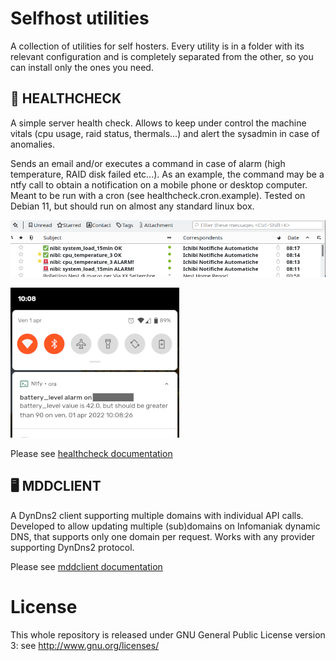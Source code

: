 # Selfhost utilities
A collection of utilities for self hosters.
Every utility is in a folder with its relevant configuration and is completely separated from the other, so you can install only the ones you need.

## 🚨 HEALTHCHECK
A simple server health check.
Allows to keep under control the machine vitals (cpu usage, raid status, thermals...) and alert the sysadmin in case of anomalies.

Sends an email and/or executes a command in case of alarm (high temperature, RAID disk failed etc...).
As an example, the command may be a ntfy call to obtain a notification on a mobile phone or desktop computer.
Meant to be run with a cron (see healthcheck.cron.example).
Tested on Debian 11, but should run on almost any standard linux box.

![Email](images/healthcheck_email_notification.png)

![Ntfy](images/healthcheck_ntfy_notification.png)

Please see [healthcheck documentation](healthcheck/README.md)

## 🖥 MDDCLIENT
A DynDns2 client supporting multiple domains with individual API calls. Developed to allow updating multiple (sub)domains on Infomaniak dynamic DNS, that supports only one domain per request. Works with any provider supporting DynDns2 protocol.

Please see [mddclient documentation](mddclient/README.md)

# License
This whole repository is released under GNU General Public License version 3: see http://www.gnu.org/licenses/
